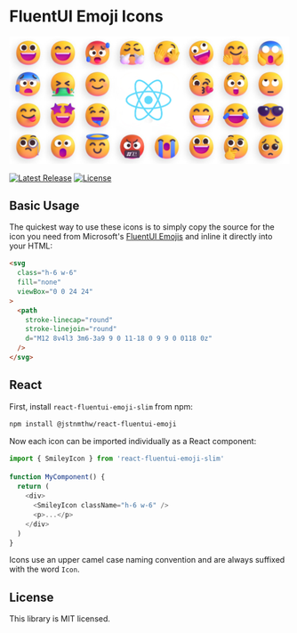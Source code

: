 # FluentUI Emoji Icons

<p align="center">
  <a href="#" target="_blank">
    <img src="./assets/readme_banner.jpg" alt="FluentUI Emoji">
  </a>
</p>

<p>
    <a href="https://github.com/jstnmthw/fluentui-emoji-icons"><img src="https://img.shields.io/npm/v/@jstnmthw/react-fluentui-emoji" alt="Latest Release"></a>
    <a href="https://github.com/jstnmthw/fluentui-emoji-icons/blob/master/LICENSE"><img src="https://img.shields.io/npm/l/@jstnmthw/react-fluentui-emoji" alt="License"></a>
</p>

## Basic Usage

The quickest way to use these icons is to simply copy the source for the icon you need from Microsoft's [FluentUI Emojis](https://github.com/microsoft/fluentui-emoji) and inline it directly into your HTML:

```html
<svg
  class="h-6 w-6"
  fill="none"
  viewBox="0 0 24 24"
>
  <path
    stroke-linecap="round"
    stroke-linejoin="round"
    d="M12 8v4l3 3m6-3a9 9 0 11-18 0 9 9 0 0118 0z"
  />
</svg>
```

## React

First, install `react-fluentui-emoji-slim` from npm:

```sh
npm install @jstnmthw/react-fluentui-emoji
```

Now each icon can be imported individually as a React component:

```js
import { SmileyIcon } from 'react-fluentui-emoji-slim'

function MyComponent() {
  return (
    <div>
      <SmileyIcon className="h-6 w-6" />
      <p>...</p>
    </div>
  )
}
```

Icons use an upper camel case naming convention and are always suffixed with the word `Icon`.

## License

This library is MIT licensed.
